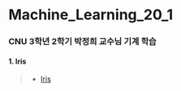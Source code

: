 # Machine_Learning_20_1

### CNU 3학년 2학기 박정희 교수님 기계 학습

#### 1. Iris
> * [Iris](https://github.com/Limm-jk/2020_Fall_MachineLearing/blob/master/iris_pred.ipynb)

